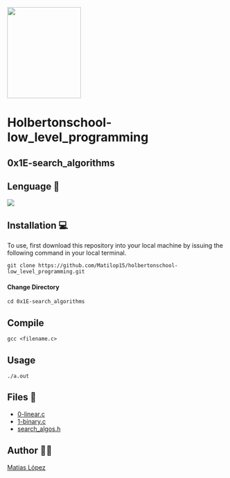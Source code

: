 <img src="https://blog.holbertonschool.com/wp-content/uploads/2020/04/unnamed-2.png" width="170" height="210">

# Holbertonschool-low_level_programming

## 0x1E-search_algorithms

## Lenguage 🤩
<img src="https://img.icons8.com/color/30/000000/c-programming.png"/>

## Installation 💻
To use, first download  this repository into your local machine by issuing the following command in your local terminal. 
```
git clone https://github.com/Matilop15/holbertonschool-low_level_programming.git
```

#### Change Directory
```
cd 0x1E-search_algorithms
```
## Compile
```
gcc <filename.c>
```
## Usage
```
./a.out
```

## Files 📄
* [0-linear.c](https://github.com/Matilop15/holbertonschool-low_level_programming/blob/main/0x1E-search_algorithms/0-linear.c)
* [1-binary.c](https://github.com/Matilop15/holbertonschool-low_level_programming/blob/main/0x1E-search_algorithms/1-binary.c)
* [search_algos.h](https://github.com/Matilop15/holbertonschool-low_level_programming/blob/main/0x1E-search_algorithms/search_algos.h)

## Author 👨‍💻
[Matias López](https://uy.linkedin.com/in/matias-l%C3%B3pez-777796194?trk=people-guest_people_search-card)
